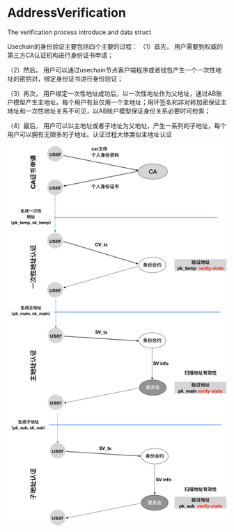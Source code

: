 # AddressVerification
The verification process introduce and data struct

Usechain的身份验证主要包括四个主要的过程：
（1）首先， 用户需要到权威的第三方CA认证机构进行身份证书申请；

（2）然后， 用户可以通过usechain节点客户端程序或者钱包产生一个一次性地址的密钥对，绑定身份证书进行身份验证；

（3）再次， 用户绑定一次性地址成功后，以一次性地址作为父地址，通过AB账户模型产生主地址。每个用户有且仅用一个主地址；用环签名和非对称加密保证主地址和一次性地址关系不可见，以AB账户模型保证身份关系必要时可检索；

（4）最后， 用户可以以主地址或者子地址为父地址，产生一系列的子地址，每个用户可以拥有无限多的子地址。认证过程大体类似主地址认证


![avatar](https://github.com/usechain/AddressVerification/blob/master/process.png)
